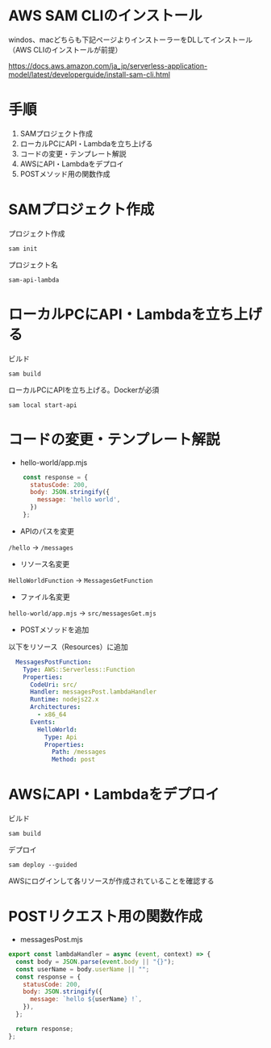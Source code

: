 # AWS SAM CLIのインストール

windos、macどちらも下記ページよりインストーラーをDLしてインストール（AWS CLIのインストールが前提）

https://docs.aws.amazon.com/ja_jp/serverless-application-model/latest/developerguide/install-sam-cli.html

# 手順

1. SAMプロジェクト作成
1. ローカルPCにAPI・Lambdaを立ち上げる
1. コードの変更・テンプレート解説
1. AWSにAPI・Lambdaをデプロイ
1. POSTメソッド用の関数作成

# SAMプロジェクト作成

プロジェクト作成
 
```
sam init
```

プロジェクト名

```
sam-api-lambda
```

# ローカルPCにAPI・Lambdaを立ち上げる

ビルド

```
sam build
```

ローカルPCにAPIを立ち上げる。Dockerが必須

```
sam local start-api
```

# コードの変更・テンプレート解説

- hello-world/app.mjs

```js
    const response = {
      statusCode: 200,
      body: JSON.stringify({
        message: 'hello world',
      })
    };
```

- APIのパスを変更

`/hello` → `/messages`

- リソース名変更

`HelloWorldFunction` → `MessagesGetFunction`

- ファイル名変更

`hello-world/app.mjs` → `src/messagesGet.mjs`

- POSTメソッドを追加

以下をリソース（Resources）に追加

```yaml
  MessagesPostFunction:
    Type: AWS::Serverless::Function
    Properties:
      CodeUri: src/
      Handler: messagesPost.lambdaHandler
      Runtime: nodejs22.x
      Architectures:
        - x86_64
      Events:
        HelloWorld:
          Type: Api
          Properties:
            Path: /messages
            Method: post
```

# AWSにAPI・Lambdaをデプロイ

ビルド

```
sam build
```

デプロイ

```
sam deploy --guided
```

AWSにログインして各リソースが作成されていることを確認する

# POSTリクエスト用の関数作成



- messagesPost.mjs

```js
export const lambdaHandler = async (event, context) => {
  const body = JSON.parse(event.body || "{}");
  const userName = body.userName || "";
  const response = {
    statusCode: 200,
    body: JSON.stringify({
      message: `hello ${userName} !`,
    }),
  };

  return response;
};
```
